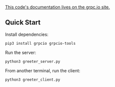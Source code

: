 [This code's documentation lives on the grpc.io site.](https://grpc.io/docs/languages/python/quickstart)

## Quick Start

Install dependencies:

```
pip3 install grpcio grpcio-tools
```

Run the server:

```
python3 greeter_server.py
```

From another terminal, run the client:

```
python3 greeter_client.py
```
